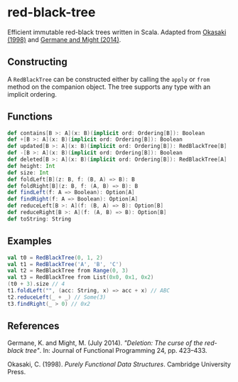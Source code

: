 # red-black-tree

Efficient immutable red-black trees written in Scala. Adapted from [Okasaki (1998)](#1) and [Germane and Might (2014)](#1).

## Constructing

A `RedBlackTree` can be constructed either by calling the `apply` or `from` method on the companion object. The tree supports any type with an implicit ordering.

## Functions
```scala
def contains[B >: A](x: B)(implicit ord: Ordering[B]): Boolean
def +[B >: A](x: B)(implicit ord: Ordering[B]): Boolean
def updated[B >: A](x: B)(implicit ord: Ordering[B]): RedBlackTree[B]
def -[B >: A](x: B)(implicit ord: Ordering[B]): Boolean
def deleted[B >: A](x: B)(implicit ord: Ordering[B]): RedBlackTree[A]
def height: Int
def size: Int
def foldLeft[B](z: B, f: (B, A) => B): B
def foldRight[B](z: B, f: (A, B) => B): B
def findLeft(f: A => Boolean): Option[A]
def findRight(f: A => Boolean): Option[A]
def reduceLeft[B >: A](f: (B, A) => B): Option[B]
def reduceRight[B >: A](f: (A, B) => B): Option[B]
def toString: String
```

## Examples

```scala
val t0 = RedBlackTree(0, 1, 2)
val t1 = RedBlackTree('A', 'B', 'C')
val t2 = RedBlackTree from Range(0, 3)
val t3 = RedBlackTree from List(0x0, 0x1, 0x2)
(t0 + 3).size // 4
t1.foldLeft("", (acc: String, x) => acc + x) // ABC
t2.reduceLeft(_ + _) // Some(3)
t3.findRight(_ > 0) // 0x2
```

## References
<a id="germane-matthew-2014">Germane, K. and Might, M. (July 2014)</a>. *"Deletion: The curse of the red-black tree"*. In: Journal of Functional Programming 24, pp. 423–433.

<a id="okasaki-1998">Okasaki, C. (1998)</a>. *Purely Functional Data Structures*. Cambridge University Press.